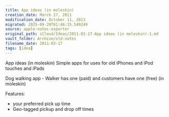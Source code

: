 ```yaml
---
title: App ideas (in moleskin)
creation_date: March 17, 2011
modification_date: October 11, 2013
migrated: 2025-09-20T01:46:15.549249
source: apple-notes-exporter
original_path: iCloud/Ideas/2011-03-17-App ideas (in moleskin)-1.md
vault_folder: Archive/old-notes
filename_date: 2011-03-17
tags: [idea]
---
```



App ideas (in moleskin)
Simple apps for uses for old iPhones and iPod touches and iPads 

Dog walking app - Walker has one (paid) and customers have one (free)  (in moleskin)

Features:
- your preferred pick up time
- Geo-tagged pickup and drop off times

